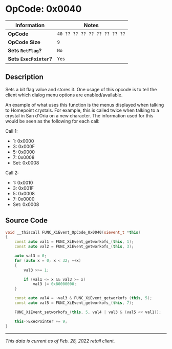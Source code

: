# OpCode: 0x0040

| Information               | Notes |
|---                        |---    |
| **OpCode**                | `40 ?? ?? ?? ?? ?? ?? ?? ??` |
| **OpCode Size**           | `9`   |
| **Sets `RetFlag`?**       | `No`  |
| **Sets `ExecPointer`?**   | `Yes` |

## Description

Sets a bit flag value and stores it. One usage of this opcode is to tell the client which dialog menu options are enabled/available.

An example of what uses this function is the menus displayed when talking to Homepoint crystals. For example, this is called twice when talking to a crystal in San d'Oria on a new character. The information used for this would be seen as the following for each call:

Call 1:

  * 1: 0x0000
  * 3: 0x000F
  * 5: 0x0000
  * 7: 0x0008
  * Set: 0x0008

Call 2:

  * 1: 0x0010
  * 3: 0x001F
  * 5: 0x0008
  * 7: 0x0000
  * Set: 0x0008

## Source Code

```cpp
void __thiscall FUNC_XiEvent_OpCode_0x0040(xievent_t *this)
{
    const auto val1 = FUNC_XiEvent_getworkofs_(this, 1);
    const auto val2 = FUNC_XiEvent_getworkofs_(this, 3);

    auto val3 = 0;
    for (auto x = 0; x < 32; ++x)
    {
        val3 >>= 1;

        if (val1 <= x && val3 >= x)
            val3 |= 0x80000000;
    }

    const auto val4 = ~val3 & FUNC_XiEvent_getworkofs_(this, 5);
    const auto val5 = FUNC_XiEvent_getworkofs_(this, 7);

    FUNC_XiEvent_setworkofs_(this, 5, val4 | val3 & (val5 << val1));

    this->ExecPointer += 9;
}
```

---

_This data is current as of Feb. 28, 2022 retail client._